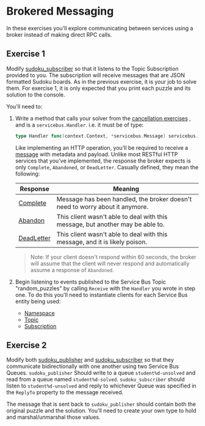 # Brokered Messaging

In these exercises you'll explore communicating between services using a broker 
instead of making direct RPC calls.

## Exercise 1

Modify [sudoku_subscriber](./sudoku_subscriber/cmd/root.go) so that it listens 
to the Topic Subscription provided to you. The subscription will receive 
messages that are JSON formatted Sudoku boards. As in the previous exercise, it
is your job to solve them. For exercise 1, it is only expected that you print
each puzzle and its solution to the console.


You'll need to:

1.  Write a method that calls your solver from the 
    [cancellation exercises](../cancellation/README.md) , and is a 
    `servicebus.Handler`. i.e. it must be of type:

    ``` Go
    type Handler func(context.Context, *servicebus.Message) servicebus.DispositionAction
    ```
    
    Like implementing an HTTP operation, you'll be required to receive a 
    [message](https://godoc.org/github.com/Azure/azure-service-bus-go#Message)
    with metadata and payload. Unlike most RESTful HTTP services that you've 
    implemented, the response the broker expects is only `Complete`, 
    `Abandoned`, or `DeadLetter`. Casually defined, they mean the following:
    
    | Response                                                                                 | Meaning                                                                        |
    | ---------------------------------------------------------------------------------------- | ------------------------------------------------------------------------------ |
    | [Complete](https://godoc.org/github.com/Azure/azure-service-bus-go#Message.Complete)     | Message has been handled, the broker doesn't need to worry about it anymore.   |
    | [Abandon]((https://godoc.org/github.com/Azure/azure-service-bus-go#Message.Abandon))     | This client wasn't able to deal with this message, but another may be able to. |
    | [DeadLetter](https://godoc.org/github.com/Azure/azure-service-bus-go#Message.DeadLetter) | This client wasn't able to deal with this message, and it is likely poison.    |
    
    > Note: If your client doesn't respond within 60 seconds, the broker will 
    assume that the client will never respond and automatically assume a 
    response of `Abandoned`. 
    
1.  Begin listening to events published to the Service Bus Topic 
    "random_puzzles" by calling `Receive` with the `Handler` you wrote in step
    one. To do this you'll need to instantiate clients for each Service Bus 
    entity being used:
    - [Namespace](https://godoc.org/github.com/Azure/azure-service-bus-go#Namespace)
    - [Topic](https://godoc.org/github.com/Azure/azure-service-bus-go#Topic)
    - [Subscription](https://godoc.org/github.com/Azure/azure-service-bus-go#Subscription)
    
## Exercise 2

Modify both [sudoku_publisher](./sudoku_publisher/cmd/root.go) and
[sudoku_subscriber](./sudoku_subsriber/cmd/root.go) so that they communicate
bidirectionally with one another using two Service Bus Queues. 
`sudoku_publisher` Should write to a queue `student%d-unsolved` and read from a 
queue named `student%d-solved`. `sudoku_subscriber` should listen to 
`student%d-unsolved` and reply to whichever Queue was specified in the `ReplyTo`
property to the message received.

The message that is sent back to `sudoku_publisher` should contain both the 
original puzzle and the solution. You'll need to create your own type to hold
and marshal/unmarshal those values.